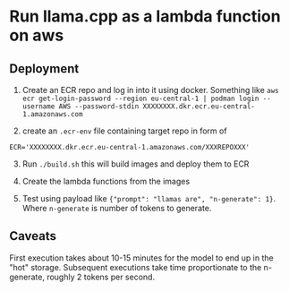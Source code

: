 # Run llama.cpp as a lambda function on aws

## Deployment

1. Create an ECR repo and log in into it using docker. Something like
   `aws ecr get-login-password --region eu-central-1 | podman login --username AWS --password-stdin XXXXXXXX.dkr.ecr.eu-central-1.amazonaws.com`

2. create an `.ecr-env` file containing target repo in form of

```
ECR='XXXXXXXX.dkr.ecr.eu-central-1.amazonaws.com/XXXREPOXXX'
```

3. Run `./build.sh` this will build images and deploy them to ECR

4. Create the lambda functions from the images

5. Test using payload like `{"prompt": "llamas are", "n-generate": 1}`. Where
   `n-generate` is number of tokens to generate.

## Caveats

First execution takes about 10-15 minutes for the model to end up in the "hot"
storage. Subsequent executions take time proportionate to the n-generate,
roughly 2 tokens per second.
